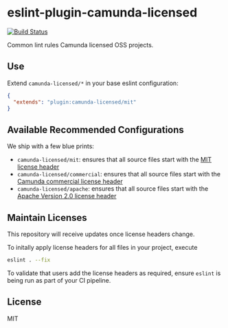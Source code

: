 # eslint-plugin-camunda-licensed

[![Build Status](https://travis-ci.com/camunda/eslint-plugin-camunda-licensed.svg?branch=master)](https://travis-ci.com/camunda/eslint-plugin-camunda-licensed)

Common lint rules Camunda licensed OSS projects.


## Use

Extend `camunda-licensed/*` in your base eslint configuration:

```json
{
  "extends": "plugin:camunda-licensed/mit"
}
```


## Available Recommended Configurations

We ship with a few blue prints:

* `camunda-licensed/mit`: ensures that all source files start with the [MIT license header](./resources/MIT-license-header.js)
* `camunda-licensed/commercial`: ensures that all source files start with the [Camunda commercial license header](./resources/commercial-license-header.js)
* `camunda-licensed/apache`: ensures that all source files start with the [Apache Version 2.0 license header](./resources/apache-license-header.js)


## Maintain Licenses

This repository will receive updates once license headers change.

To initally apply license headers for all files in your project, execute

```sh
eslint . --fix
```

To validate that users add the license headers as required, ensure `eslint`
is being run as part of your CI pipeline.


## License

MIT
